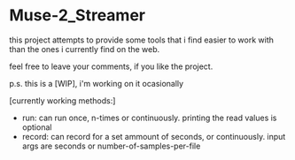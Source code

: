 # Muse-2_Streamer

this project attempts to provide some tools that i find easier to work with than the ones i currently find on the web.

feel free to leave your comments, if you like the project.

p.s. this is a [WIP], i'm working on it ocasionally

[currently working methods:]
- run:    can run once, n-times or continuously. 
          printing the read values is optional
- record: can record for a set ammount of seconds, or continuously. 
          input args are seconds or number-of-samples-per-file
